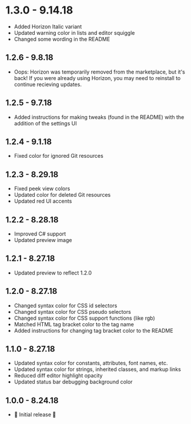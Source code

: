 # 1.3.0 - 9.14.18
- Added Horizon Italic variant
- Updated warning color in lists and editor squiggle
- Changed some wording in the README

## 1.2.6 - 9.8.18
- Oops: Horizon was temporarily removed from the marketplace, but it's back! If you were already using Horizon, you may need to reinstall to continue recieving updates.

## 1.2.5 - 9.7.18
- Added instructions for making tweaks (found in the README) with the addition of the settings UI

## 1.2.4 - 9.1.18
- Fixed color for ignored Git resources

## 1.2.3 - 8.29.18
- Fixed peek view colors
- Updated color for deleted Git resources
- Updated red UI accents

## 1.2.2 - 8.28.18
- Improved C# support
- Updated preview image

## 1.2.1 - 8.27.18
- Updated preview to reflect 1.2.0

## 1.2.0 - 8.27.18
- Changed syntax color for CSS id selectors
- Changed syntax color for CSS pseudo selectors
- Changed syntax color for CSS support functions (like rgb)
- Matched HTML tag bracket color to the tag name
- Added instructions for changing tag bracket color to the README

## 1.1.0 - 8.27.18
- Updated syntax color for constants, attributes, font names, etc.
- Updated syntax color for strings, inherited classes, and markup links
- Reduced diff editor highlight opacity
- Updated status bar debugging background color

## 1.0.0 - 8.24.18
- 🎉 Initial release 🎉
